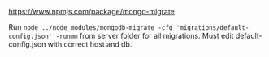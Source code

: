 https://www.npmjs.com/package/mongo-migrate

Run `node ../node_modules/mongodb-migrate -cfg 'migrations/default-config.json' -runmm` from server folder for all migrations.  Must edit default-config.json with correct host and db.
